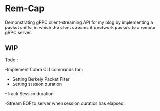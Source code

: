 # Rem-Cap

Demonstrating gRPC client-streaming API for my blog by implementing a packet sniffer in which the client streams it's network packets to a remote gRPC server.

## WIP

Todo :

-Implement Cobra CLI commands for :

 - Setting Berkely Packet Filter
 - Setting session duration

-Track Session duration

-Stream EOF to server when session duration has elapsed.
    

